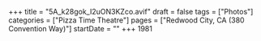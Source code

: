 +++
title = "5A_k28gok_I2uON3KZco.avif"
draft = false
tags = ["Photos"]
categories = ["Pizza Time Theatre"]
pages = ["Redwood City, CA (380 Convention Way)"]
startDate = ""
+++
1981
